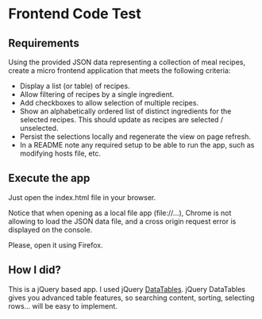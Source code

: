 # Frontend Code Test


## Requirements

Using the provided JSON data representing a collection of meal recipes, create a micro frontend application that meets the following criteria:

* Display a list (or table) of recipes.
* Allow filtering of recipes by a single ingredient.
* Add checkboxes to allow selection of multiple recipes.
* Show an alphabetically ordered list of distinct ingredients for the selected recipes. This should update as recipes are selected / unselected.
* Persist the selections locally and regenerate the view on page refresh.
* In a README note any required setup to be able to run the app, such as modifying hosts file, etc.

## Execute the app

Just open the index.html file in your browser.

Notice that when opening as a local file app (file://...), Chrome is not allowing to load the JSON data file, and a cross origin request error is displayed on the console.

Please, open it using Firefox.

## How I did?

This is a jQuery based app.
I used jQuery [DataTables](https://datatables.net/).
jQuery DataTables gives you advanced table features, so searching content, sorting, selecting rows... will be easy to implement.
